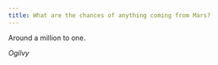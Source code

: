 ```yaml
---
title: What are the chances of anything coming from Mars?
---
```


Around a million to one.

<cite>Ogilvy</cite>
